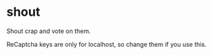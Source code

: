 # shout
Shout crap and vote on them.

ReCaptcha keys are only for localhost, so change them if you use this.
